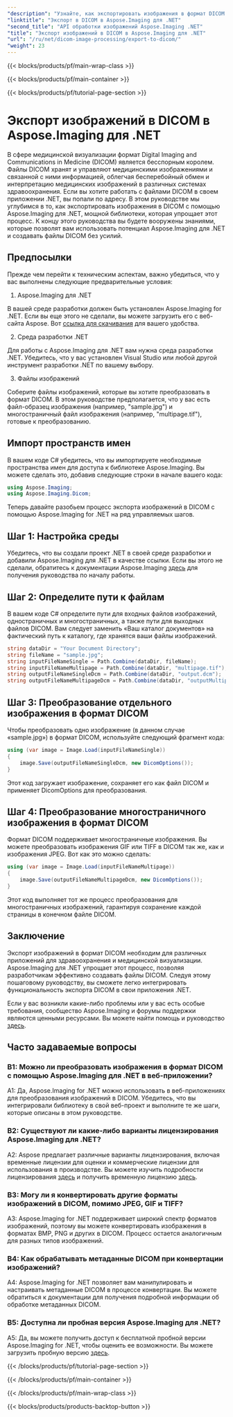 ```yaml
---
"description": "Узнайте, как экспортировать изображения в формат DICOM в .NET с помощью Aspose.Imaging. Конвертируйте медицинские изображения без усилий."
"linktitle": "Экспорт в DICOM в Aspose.Imaging для .NET"
"second_title": "API обработки изображений Aspose.Imaging .NET"
"title": "Экспорт изображений в DICOM в Aspose.Imaging для .NET"
"url": "/ru/net/dicom-image-processing/export-to-dicom/"
"weight": 23
---
```


{{< blocks/products/pf/main-wrap-class >}}

{{< blocks/products/pf/main-container >}}

{{< blocks/products/pf/tutorial-page-section >}}

# Экспорт изображений в DICOM в Aspose.Imaging для .NET

В сфере медицинской визуализации формат Digital Imaging and Communications in Medicine (DICOM) является бесспорным королем. Файлы DICOM хранят и управляют медицинскими изображениями и связанной с ними информацией, облегчая бесперебойный обмен и интерпретацию медицинских изображений в различных системах здравоохранения. Если вы хотите работать с файлами DICOM в своем приложении .NET, вы попали по адресу. В этом руководстве мы углубимся в то, как экспортировать изображения в DICOM с помощью Aspose.Imaging для .NET, мощной библиотеки, которая упрощает этот процесс. К концу этого руководства вы будете вооружены знаниями, которые позволят вам использовать потенциал Aspose.Imaging для .NET и создавать файлы DICOM без усилий.

## Предпосылки

Прежде чем перейти к техническим аспектам, важно убедиться, что у вас выполнены следующие предварительные условия:

1. Aspose.Imaging для .NET

В вашей среде разработки должен быть установлен Aspose.Imaging for .NET. Если вы еще этого не сделали, вы можете загрузить его с веб-сайта Aspose. Вот [ссылка для скачивания](https://releases.aspose.com/imaging/net/) для вашего удобства.

2. Среда разработки .NET

Для работы с Aspose.Imaging для .NET вам нужна среда разработки .NET. Убедитесь, что у вас установлен Visual Studio или любой другой инструмент разработки .NET по вашему выбору.

3. Файлы изображений

Соберите файлы изображений, которые вы хотите преобразовать в формат DICOM. В этом руководстве предполагается, что у вас есть файл-образец изображения (например, "sample.jpg") и многостраничный файл изображения (например, "multipage.tif"), готовые к преобразованию.

## Импорт пространств имен

В вашем коде C# убедитесь, что вы импортируете необходимые пространства имен для доступа к библиотеке Aspose.Imaging. Вы можете сделать это, добавив следующие строки в начале вашего кода:

```csharp
using Aspose.Imaging;
using Aspose.Imaging.Dicom;
```

Теперь давайте разобьем процесс экспорта изображений в DICOM с помощью Aspose.Imaging for .NET на ряд управляемых шагов.

## Шаг 1: Настройка среды

Убедитесь, что вы создали проект .NET в своей среде разработки и добавили Aspose.Imaging для .NET в качестве ссылки. Если вы этого не сделали, обратитесь к документации Aspose.Imaging [здесь](https://reference.aspose.com/imaging/net/) для получения руководства по началу работы.

## Шаг 2: Определите пути к файлам

В вашем коде C# определите пути для входных файлов изображений, одностраничных и многостраничных, а также пути для выходных файлов DICOM. Вам следует заменить «Ваш каталог документов» на фактический путь к каталогу, где хранятся ваши файлы изображений.

```csharp
string dataDir = "Your Document Directory";
string fileName = "sample.jpg";
string inputFileNameSingle = Path.Combine(dataDir, fileName);
string inputFileNameMultipage = Path.Combine(dataDir, "multipage.tif");
string outputFileNameSingleDcm = Path.Combine(dataDir, "output.dcm");
string outputFileNameMultipageDcm = Path.Combine(dataDir, "outputMultipage.dcm");
```

## Шаг 3: Преобразование отдельного изображения в формат DICOM

Чтобы преобразовать одно изображение (в данном случае «sample.jpg») в формат DICOM, используйте следующий фрагмент кода:

```csharp
using (var image = Image.Load(inputFileNameSingle))
{
    image.Save(outputFileNameSingleDcm, new DicomOptions());
}
```

Этот код загружает изображение, сохраняет его как файл DICOM и применяет DicomOptions для преобразования.

## Шаг 4: Преобразование многостраничного изображения в формат DICOM

Формат DICOM поддерживает многостраничные изображения. Вы можете преобразовать изображения GIF или TIFF в DICOM так же, как и изображения JPEG. Вот как это можно сделать:

```csharp
using (var image = Image.Load(inputFileNameMultipage))
{
    image.Save(outputFileNameMultipageDcm, new DicomOptions());
}
```

Этот код выполняет тот же процесс преобразования для многостраничных изображений, гарантируя сохранение каждой страницы в конечном файле DICOM.

## Заключение

Экспорт изображений в формат DICOM необходим для различных приложений для здравоохранения и медицинской визуализации. Aspose.Imaging для .NET упрощает этот процесс, позволяя разработчикам эффективно создавать файлы DICOM. Следуя этому пошаговому руководству, вы сможете легко интегрировать функциональность экспорта DICOM в свои приложения .NET.

Если у вас возникли какие-либо проблемы или у вас есть особые требования, сообщество Aspose.Imaging и форумы поддержки являются ценными ресурсами. Вы можете найти помощь и руководство [здесь](https://forum.aspose.com/).

## Часто задаваемые вопросы

### В1: Можно ли преобразовать изображения в формат DICOM с помощью Aspose.Imaging для .NET в веб-приложении?

A1: Да, Aspose.Imaging for .NET можно использовать в веб-приложениях для преобразования изображений в DICOM. Убедитесь, что вы интегрировали библиотеку в свой веб-проект и выполните те же шаги, которые описаны в этом руководстве.

### В2: Существуют ли какие-либо варианты лицензирования Aspose.Imaging для .NET?

A2: Aspose предлагает различные варианты лицензирования, включая временные лицензии для оценки и коммерческие лицензии для использования в производстве. Вы можете изучить подробности лицензирования [здесь](https://purchase.aspose.com/buy) и получить временную лицензию [здесь](https://purchase.aspose.com/temporary-license/).

### В3: Могу ли я конвертировать другие форматы изображений в DICOM, помимо JPEG, GIF и TIFF?

A3: Aspose.Imaging for .NET поддерживает широкий спектр форматов изображений, поэтому вы можете конвертировать изображения в форматах BMP, PNG и других в DICOM. Процесс остается аналогичным для разных типов изображений.

### В4: Как обрабатывать метаданные DICOM при конвертации изображений?

A4: Aspose.Imaging for .NET позволяет вам манипулировать и настраивать метаданные DICOM в процессе конвертации. Вы можете обратиться к документации для получения подробной информации об обработке метаданных DICOM.

### В5: Доступна ли пробная версия Aspose.Imaging для .NET?

A5: Да, вы можете получить доступ к бесплатной пробной версии Aspose.Imaging for .NET, чтобы оценить ее возможности. Вы можете загрузить пробную версию [здесь](https://releases.aspose.com/).

{{< /blocks/products/pf/tutorial-page-section >}}

{{< /blocks/products/pf/main-container >}}

{{< /blocks/products/pf/main-wrap-class >}}

{{< blocks/products/products-backtop-button >}}